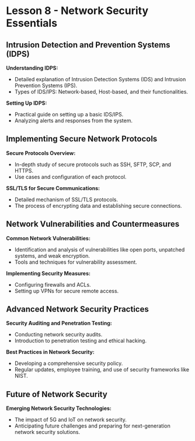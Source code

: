 # Lesson 8 - Network Security Essentials

## Intrusion Detection and Prevention Systems (IDPS)

**Understanding IDPS:**
- Detailed explanation of Intrusion Detection Systems (IDS) and Intrusion Prevention Systems (IPS).
- Types of IDS/IPS: Network-based, Host-based, and their functionalities.

**Setting Up IDPS:**
- Practical guide on setting up a basic IDS/IPS.
- Analyzing alerts and responses from the system.

## Implementing Secure Network Protocols

**Secure Protocols Overview:**
- In-depth study of secure protocols such as SSH, SFTP, SCP, and HTTPS.
- Use cases and configuration of each protocol.

**SSL/TLS for Secure Communications:**
- Detailed mechanism of SSL/TLS protocols.
- The process of encrypting data and establishing secure connections.

## Network Vulnerabilities and Countermeasures

**Common Network Vulnerabilities:**
- Identification and analysis of vulnerabilities like open ports, unpatched systems, and weak encryption.
- Tools and techniques for vulnerability assessment.

**Implementing Security Measures:**
- Configuring firewalls and ACLs.
- Setting up VPNs for secure remote access.

## Advanced Network Security Practices

**Security Auditing and Penetration Testing:**
- Conducting network security audits.
- Introduction to penetration testing and ethical hacking.

**Best Practices in Network Security:**
- Developing a comprehensive security policy.
- Regular updates, employee training, and use of security frameworks like NIST.

## Future of Network Security

**Emerging Network Security Technologies:**
- The impact of 5G and IoT on network security.
- Anticipating future challenges and preparing for next-generation network security solutions.
